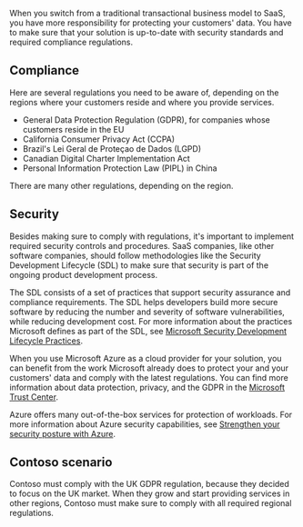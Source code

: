 When you switch from a traditional transactional business model to SaaS, you have more responsibility for protecting your customers' data. You have to make sure that your solution is up-to-date with security standards and required compliance regulations.

## Compliance

Here are several regulations you need to be aware of, depending on the regions where your customers reside and where you provide services.

- General Data Protection Regulation (GDPR), for companies whose customers reside in the EU
- California Consumer Privacy Act (CCPA)
- Brazil's Lei Geral de Proteçao de Dados (LGPD)
- Canadian Digital Charter Implementation Act
- Personal Information Protection Law (PIPL) in China

There are many other regulations, depending on the region.

## Security

Besides making sure to comply with regulations, it's important to implement required security controls and procedures. SaaS companies, like other software companies, should follow methodologies like the Security Development Lifecycle (SDL) to make sure that security is part of the ongoing product development process.

The SDL consists of a set of practices that support security assurance and compliance requirements. The SDL helps developers build more secure software by reducing the number and severity of software vulnerabilities, while reducing development cost. For more information about the practices Microsoft defines as part of the SDL, see [Microsoft Security Development Lifecycle Practices](https://www.microsoft.com/securityengineering/sdl/practices).

When you use Microsoft Azure as a cloud provider for your solution, you can benefit from the work Microsoft already does to protect your and your customers' data and comply with the latest regulations. You can find more information about data protection, privacy, and the GDPR in the [Microsoft Trust Center](https://www.microsoft.com/trust-center).

Azure offers many out-of-the-box services for protection of workloads. For more information about Azure security capabilities, see [Strengthen your security posture with Azure](https://azure.microsoft.com/explore/security).

## Contoso scenario

Contoso must comply with the UK GDPR regulation, because they decided to focus on the UK market. When they grow and start providing services in other regions, Contoso must make sure to comply with all required regional regulations.
